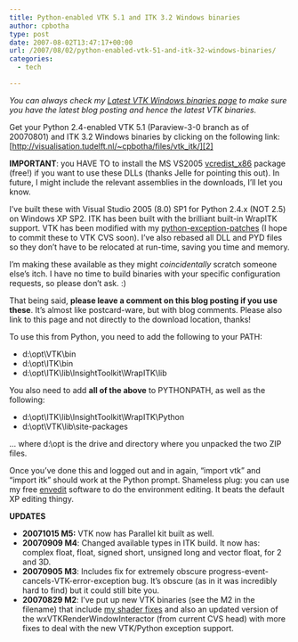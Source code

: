 ```yaml
---
title: Python-enabled VTK 5.1 and ITK 3.2 Windows binaries
author: cpbotha
type: post
date: 2007-08-02T13:47:17+00:00
url: /2007/08/02/python-enabled-vtk-51-and-itk-32-windows-binaries/
categories:
  - tech

---
```

_You can always check my [Latest VTK Windows binaries page][1] to make sure you have the latest blog posting and hence the latest VTK binaries._

Get your Python 2.4-enabled VTK 5.1 (Paraview-3-0 branch as of 20070801) and ITK 3.2 Windows binaries by clicking on the following link: [http://visualisation.tudelft.nl/~cpbotha/files/vtk_itk/][2]

**IMPORTANT**: you HAVE TO to install the MS VS2005 [vcredist_x86][3] package (free!) if you want to use these DLLs (thanks Jelle for pointing this out). In future, I might include the relevant assemblies in the downloads, I&#8217;ll let you know.

I&#8217;ve built these with Visual Studio 2005 (8.0) SP1 for Python 2.4.x (NOT 2.5) on Windows XP SP2. ITK has been built with the brilliant built-in WrapITK support. VTK has been modified with my [python-exception-patches][4] (I hope to commit these to VTK CVS soon). I&#8217;ve also rebased all DLL and PYD files so they don&#8217;t have to be relocated at run-time, saving you time and memory.

I&#8217;m making these available as they might _coincidentally_ scratch someone else&#8217;s itch. I have no time to build binaries with your specific configuration requests, so please don&#8217;t ask. :)

That being said, **please leave a comment on this blog posting if you use these**. It&#8217;s almost like postcard-ware, but with blog comments. Please also link to this page and not directly to the download location, thanks!

To use this from Python, you need to add the following to your PATH:

  * d:\opt\VTK\bin
  * d:\opt\ITK\bin
  * d:\opt\ITK\lib\InsightToolkit\WrapITK\lib

You also need to add **all of the above** to PYTHONPATH, as well as the following:

  * d:\opt\ITK\lib\InsightToolkit\WrapITK\Python
  * d:\opt\VTK\lib\site-packages

&#8230; where d:\opt is the drive and directory where you unpacked the two ZIP files.
  
Once you&#8217;ve done this and logged out and in again, &#8220;import vtk&#8221; and &#8220;import itk&#8221; should work at the Python prompt. Shameless plug: you can use my free [envedit][5] software to do the environment editing. It beats the default XP editing thingy.

**UPDATES**

  * **20071015 M5:** VTK now has Parallel kit built as well.
  * **20070909 M4**: Changed available types in ITK build. It now has: complex float, float, signed short, unsigned long and vector float, for 2 and 3D.
  * **20070905 M3**: Includes fix for extremely obscure progress-event-cancels-VTK-error-exception bug. It&#8217;s obscure (as in it was incredibly hard to find) but it could still bite you.
  * **20070829 M2**: I&#8217;ve put up new VTK binaries (see the M2 in the filename) that include [my shader fixes][6] and also an updated version of the wxVTKRenderWindowInteractor (from current CVS head) with more fixes to deal with the new VTK/Python exception support.

 [1]: http://cpbotha.net/software/latest-vtk-windows-binaries/ "Latest VTK Windows binaries page."
 [2]: http://visualisation.tudelft.nl/~cpbotha/files/vtk_itk/ "Download link for VTK and ITK binaries."
 [3]: http://www.microsoft.com/downloads/details.aspx?familyid=32BC1BEE-A3F9-4C13-9C99-220B62A191EE&displaylang=en "link to vcredist_x86.exe"
 [4]: http://public.kitware.com/pipermail/vtk-developers/2006-August/004260.html "link to mail concerning python exception patch"
 [5]: http://cpbotha.net/software/envedit "envedit homepage"
 [6]: http://public.kitware.com/pipermail/vtkusers/2007-August/092345.html "link to mail explaining my shader fixes"
